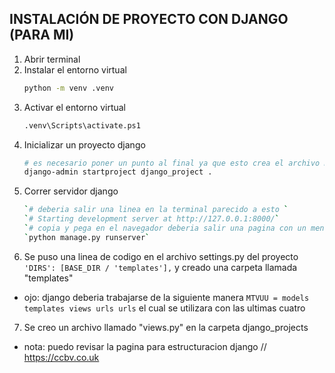 ## INSTALACIÓN DE PROYECTO CON DJANGO (PARA MI)


1. Abrir terminal
2. Instalar el entorno virtual 
    ```bash
    python -m venv .venv
3. Activar el entorno virtual
    ```bash
    .venv\Scripts\activate.ps1
4. Inicializar un proyecto django
    ```Bash
    # es necesario poner un punto al final ya que esto crea el archivo manage.py (main de pagina web creada)
    django-admin startproject django_project .
5. Correr servidor django
    ```bash
    `# deberia salir una linea en la terminal parecido a esto `
    `# Starting development server at http://127.0.0.1:8000/`
    `# copia y pega en el navegador deberia salir una pagina con un mensaje de que la instalacion fue exitosa`
    `python manage.py runserver`

6. Se puso una linea de codigo en el archivo settings.py del proyecto `'DIRS': [BASE_DIR / 'templates'],` y creado una carpeta llamada "templates"
- ojo: django deberia trabajarse de la siguiente manera `MTVUU = models templates views urls urls` el cual se utilizara con las ultimas cuatro 

7. Se creo un archivo llamado "views.py" en la carpeta django_projects
- nota: puedo revisar la pagina para estructuracion django // https://ccbv.co.uk